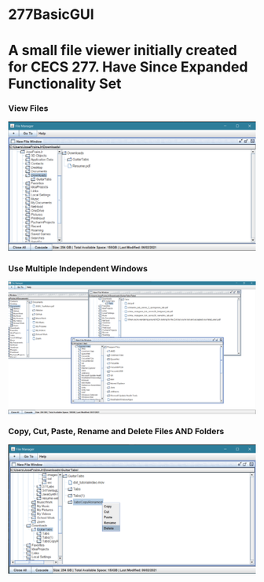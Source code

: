 # 277BasicGUI
<h1>A small file viewer initially created for CECS 277. Have Since Expanded Functionality Set</h1>

<h3>View Files</h3>
<img src = https://github.com/JFraire1/277BasicGUI/blob/main/images/example1.png>


<h3>Use Multiple Independent Windows</h3>
<img src = https://github.com/JFraire1/277BasicGUI/blob/main/images/example2.png>


<h3>Copy, Cut, Paste, Rename and Delete Files AND Folders</h3>
<img src = https://github.com/JFraire1/277BasicGUI/blob/main/images/example3.png>


